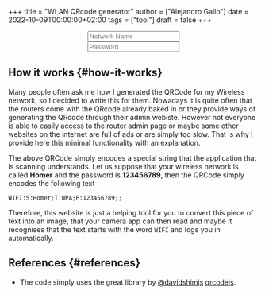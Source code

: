 +++
title = "WLAN QRcode generator"
author = ["Alejandro Gallo"]
date = 2022-10-09T00:00:00+02:00
tags = ["tool"]
draft = false
+++

<script src="https://cdnjs.cloudflare.com/ajax/libs/qrcodejs/1.0.0/qrcode.min.js"></script>

<center>
  <div id="qrcode";></div>
  <input type="text" id="ssid" placeholder="Network Name" oninput="generate_qrcode()">
  <br>
  <input type="password" id="pass" placeholder="Password" oninput="generate_qrcode()">
</center>

<script>
function generate_qrcode() {
    let ssid = document.getElementById("ssid").value,
        pass = document.getElementById("pass").value,
        qrcode = document.getElementById("qrcode");

    while (qrcode.lastChild) {
        qrcode.removeChild(qrcode.lastChild);
    }

    new QRCode(qrcode,
               `WIFI:S:${ssid};T:WPA;P:${pass};;`);
}

function init() {
    document.getElementById("ssid").focus()
    generate_qrcode()
}

window.addEventListener("load", init);
</script>


## How it works {#how-it-works}

Many people often ask me how I generated the QRCode for my Wireless
network, so I decided to write this for them.
Nowadays it is quite often that the routers come with the QRcode already
baked in or they provide ways of generating the QRcode through their
admin webiste. However not everyone is able to easily access to the router
admin page or maybe some other websites on the internet are full of ads or are
simply too slow.
That is why I provide here this minimal functionality with an explanation.

The above QRCode simply encodes a special string that the application that
is scanning understands. Let us suppose that your wireless network
is called **Homer** and the password is **123456789**, then the QRCode simply
encodes the following text

```text
WIFI:S:Homer;T:WPA;P:123456789;;
```

Therefore, this website is just a helping tool for you to convert
this piece of text into an image, that your camera app can then read
and maybe it recognises that the text starts with the word `WIFI`
and logs you in automatically.


## References {#references}

-   The code simply uses the great library by [@davidshimjs](https://github.com/davidshimjs)
    [qrcodejs](https://github.com/davidshimjs/qrcodejs).
